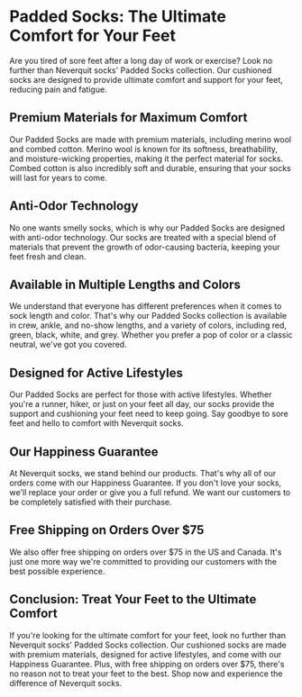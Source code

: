 # Padded Socks: The Ultimate Comfort for Your Feet

Are you tired of sore feet after a long day of work or exercise? Look no further than Neverquit socks' Padded Socks collection. Our cushioned socks are designed to provide ultimate comfort and support for your feet, reducing pain and fatigue.

## Premium Materials for Maximum Comfort

Our Padded Socks are made with premium materials, including merino wool and combed cotton. Merino wool is known for its softness, breathability, and moisture-wicking properties, making it the perfect material for socks. Combed cotton is also incredibly soft and durable, ensuring that your socks will last for years to come.

## Anti-Odor Technology

No one wants smelly socks, which is why our Padded Socks are designed with anti-odor technology. Our socks are treated with a special blend of materials that prevent the growth of odor-causing bacteria, keeping your feet fresh and clean.

## Available in Multiple Lengths and Colors

We understand that everyone has different preferences when it comes to sock length and color. That's why our Padded Socks collection is available in crew, ankle, and no-show lengths, and a variety of colors, including red, green, black, white, and grey. Whether you prefer a pop of color or a classic neutral, we've got you covered.

## Designed for Active Lifestyles

Our Padded Socks are perfect for those with active lifestyles. Whether you're a runner, hiker, or just on your feet all day, our socks provide the support and cushioning your feet need to keep going. Say goodbye to sore feet and hello to comfort with Neverquit socks.

## Our Happiness Guarantee

At Neverquit socks, we stand behind our products. That's why all of our orders come with our Happiness Guarantee. If you don't love your socks, we'll replace your order or give you a full refund. We want our customers to be completely satisfied with their purchase.

## Free Shipping on Orders Over $75

We also offer free shipping on orders over $75 in the US and Canada. It's just one more way we're committed to providing our customers with the best possible experience.

## Conclusion: Treat Your Feet to the Ultimate Comfort

If you're looking for the ultimate comfort for your feet, look no further than Neverquit socks' Padded Socks collection. Our cushioned socks are made with premium materials, designed for active lifestyles, and come with our Happiness Guarantee. Plus, with free shipping on orders over $75, there's no reason not to treat your feet to the best. Shop now and experience the difference of Neverquit socks.